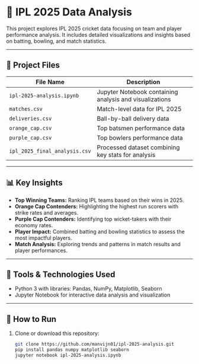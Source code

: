 # 🏏 IPL 2025 Data Analysis

This project explores IPL 2025 cricket data focusing on team and player performance analysis. It includes detailed visualizations and insights based on batting, bowling, and match statistics.

---

## 📂 Project Files

| File Name                  | Description                                |
|----------------------------|--------------------------------------------|
| `ipl-2025-analysis.ipynb`  | Jupyter Notebook containing analysis and visualizations |
| `matches.csv`              | Match-level data for IPL 2025              |
| `deliveries.csv`           | Ball-by-ball delivery data                  |
| `orange_cap.csv`           | Top batsmen performance data                 |
| `purple_cap.csv`           | Top bowlers performance data                 |
| `ipl_2025_final_analysis.csv` | Processed dataset combining key stats for analysis |

---

## 📊 Key Insights

- **Top Winning Teams:** Ranking IPL teams based on their wins in 2025.
- **Orange Cap Contenders:** Highlighting the highest run scorers with strike rates and averages.
- **Purple Cap Contenders:** Identifying top wicket-takers with their economy rates.
- **Player Impact:** Combined batting and bowling statistics to assess the most impactful players.
- **Match Analysis:** Exploring trends and patterns in match results and player performances.

---

## 🧰 Tools & Technologies Used

- Python 3 with libraries: Pandas, NumPy, Matplotlib, Seaborn
- Jupyter Notebook for interactive data analysis and visualization

---

## 🚀 How to Run

1. Clone or download this repository:
   ```bash
   git clone https://github.com/manvijn01/ipl-2025-analysis.git
   pip install pandas numpy matplotlib seaborn
   jupyter notebook ipl-2025-analysis.ipynb

